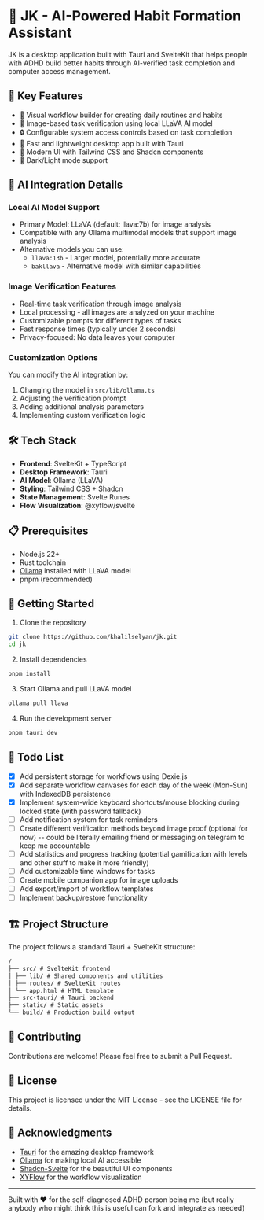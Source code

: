 # 🎯 JK - AI-Powered Habit Formation Assistant

JK is a desktop application built with Tauri and SvelteKit that helps people with ADHD build better habits through AI-verified task completion and computer access management.

## 🌟 Key Features

- 🔄 Visual workflow builder for creating daily routines and habits
- 📸 Image-based task verification using local LLaVA AI model
- 🔒 Configurable system access controls based on task completion
- 🚀 Fast and lightweight desktop app built with Tauri
- 🎨 Modern UI with Tailwind CSS and Shadcn components
- 🌙 Dark/Light mode support

## 🤖 AI Integration Details

### Local AI Model Support

- Primary Model: LLaVA (default: llava:7b) for image analysis
- Compatible with any Ollama multimodal models that support image analysis
- Alternative models you can use:
  - `llava:13b` - Larger model, potentially more accurate
  - `bakllava` - Alternative model with similar capabilities

### Image Verification Features

- Real-time task verification through image analysis
- Local processing - all images are analyzed on your machine
- Customizable prompts for different types of tasks
- Fast response times (typically under 2 seconds)
- Privacy-focused: No data leaves your computer

### Customization Options

You can modify the AI integration by:

1. Changing the model in `src/lib/ollama.ts`
2. Adjusting the verification prompt
3. Adding additional analysis parameters
4. Implementing custom verification logic

## 🛠️ Tech Stack

- **Frontend**: SvelteKit + TypeScript
- **Desktop Framework**: Tauri
- **AI Model**: Ollama (LLaVA)
- **Styling**: Tailwind CSS + Shadcn
- **State Management**: Svelte Runes
- **Flow Visualization**: @xyflow/svelte

## 📋 Prerequisites

- Node.js 22+
- Rust toolchain
- [Ollama](https://ollama.ai) installed with LLaVA model
- pnpm (recommended)

## 🚀 Getting Started

1. Clone the repository

```bash
git clone https://github.com/khalilselyan/jk.git
cd jk
```

2. Install dependencies

```bash
pnpm install
```

3. Start Ollama and pull LLaVA model

```bash
ollama pull llava
```

4. Run the development server

```bash
pnpm tauri dev
```

## 📝 Todo List

- [x] Add persistent storage for workflows using Dexie.js
- [x] Add separate workflow canvases for each day of the week (Mon-Sun) with IndexedDB persistence
- [x] Implement system-wide keyboard shortcuts/mouse blocking during locked state (with password fallback)
- [ ] Add notification system for task reminders
- [ ] Create different verification methods beyond image proof (optional for now) -- could be literally emailing friend or messaging on telegram to keep me accountable
- [ ] Add statistics and progress tracking (potential gamification with levels and other stuff to make it more friendly)
- [ ] Add customizable time windows for tasks
- [ ] Create mobile companion app for image uploads
- [ ] Add export/import of workflow templates
- [ ] Implement backup/restore functionality

## 🏗️ Project Structure

The project follows a standard Tauri + SvelteKit structure:

```markdown
/
├── src/ # SvelteKit frontend
│ ├── lib/ # Shared components and utilities
│ ├── routes/ # SvelteKit routes
│ └── app.html # HTML template
├── src-tauri/ # Tauri backend
├── static/ # Static assets
└── build/ # Production build output
```

## 🤝 Contributing

Contributions are welcome! Please feel free to submit a Pull Request.

## 📄 License

This project is licensed under the MIT License - see the LICENSE file for details.

## 🙏 Acknowledgments

- [Tauri](https://tauri.app) for the amazing desktop framework
- [Ollama](https://ollama.ai) for making local AI accessible
- [Shadcn-Svelte](https://www.shadcn-svelte.com/) for the beautiful UI components
- [XYFlow](https://xy.flow) for the workflow visualization

---

Built with ❤️ for the self-diagnosed ADHD person being me (but really anybody who might think this is useful can fork and integrate as needed)

